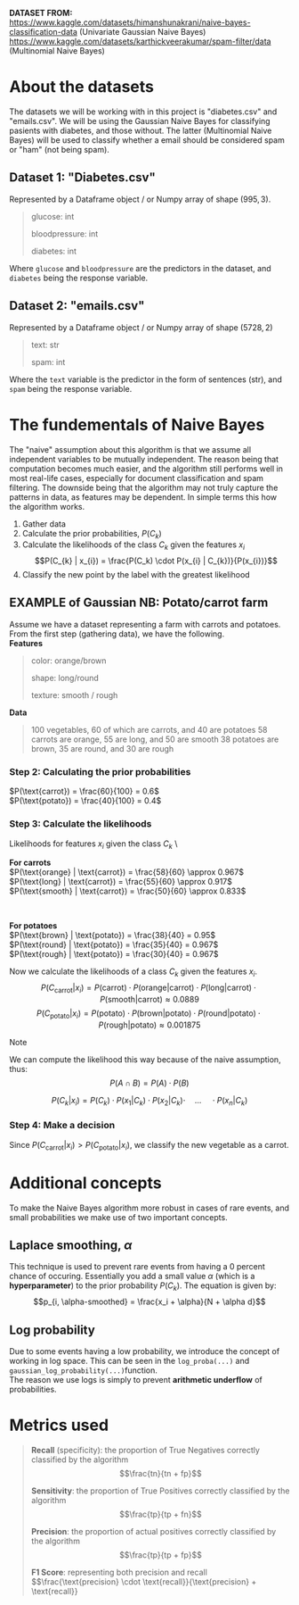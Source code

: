 **DATASET FROM:** \
https://www.kaggle.com/datasets/himanshunakrani/naive-bayes-classification-data (Univariate Gaussian Naive Bayes) \
https://www.kaggle.com/datasets/karthickveerakumar/spam-filter/data (Multinomial Naive Bayes)

# About the datasets
The datasets we will be working with in this project is "diabetes.csv" and "emails.csv". We will be using the Gaussian Naive Bayes for classifying pasients with diabetes, and those without. The latter (Multinomial Naive Bayes) will be used to classify whether a email should be considered spam or "ham" (not being spam). 

## Dataset 1: "Diabetes.csv"
Represented by a Dataframe object / or Numpy array of shape $\left(995, 3\right)$.
> glucose: int
> 
> bloodpressure: int
> 
> diabetes: int

Where `glucose` and `bloodpressure` are the predictors in the dataset, and `diabetes` being the response variable. 

## Dataset 2: "emails.csv"
Represented by a Dataframe object / or Numpy array of shape $\left(5728, 2\right)$
> text: str
> 
> spam: int

Where the `text` variable is the predictor in the form of sentences (str), and `spam` being the response variable.

# The fundementals of Naive Bayes
The "naive" assumption about this algorithm is that we assume all independent variables to be mutually independent. The reason being that computation becomes much easier, and the algorithm still performs well in most real-life cases, especially for document classification and spam filtering. The downside being that the algorithm may not truly capture the patterns in data, as features may be dependent. In simple terms this how the algorithm works.

1. Gather data
2. Calculate the prior probabilities, $P(C_{k})$
3. Calculate the likelihoods of the class $C_k$ given the features $x_i$
$$P(C_{k} | x_{i}) = \frac{P(C_k) \cdot P(x_{i} | C_{k})}{P(x_{i})}$$
4. Classify the new point by the label with the greatest likelihood 


## EXAMPLE of Gaussian NB: Potato/carrot farm
Assume we have a dataset representing a farm with carrots and potatoes. From the first step (gathering data), we have the following. \
**Features**
> color: orange/brown
>
> shape: long/round
>
> texture: smooth / rough

**Data**
> 100 vegetables, 60 of which are carrots, and 40 are potatoes
> 58 carrots are orange, 55 are long, and 50 are smooth
> 38 potatoes are brown, 35 are round, and 30 are rough

### Step 2: Calculating the prior probabilities
$P(\text{carrot}) = \frac{60}{100} = 0.6$ \
$P(\text{potato}) = \frac{40}{100} = 0.4$

### Step 3: Calculate the likelihoods
Likelihoods for features $x_i$ given the class $C_k$ \

**For carrots** \
$P(\text{orange} | \text{carrot}) = \frac{58}{60} \approx 0.967$ \
$P(\text{long} | \text{carrot}) = \frac{55}{60} \approx 0.917$ \
$P(\text{smooth} | \text{carrot}) = \frac{50}{60} \approx 0.833$

&nbsp;

**For potatoes** \
$P(\text{brown} | \text{potato}) = \frac{38}{40} = 0.95$ \
$P(\text{round} | \text{potato}) = \frac{35}{40} = 0.967$ \
$P(\text{rough} | \text{potato}) = \frac{30}{40} = 0.967$ 


Now we calculate the likelihoods of a class $C_k$ given the features $x_i$. \
$$P(C_{\text{carrot}} | x_{i}) = P(\text{carrot}) \cdot P(\text{orange} | \text{carrot}) \cdot P(\text{long} | \text{carrot}) \cdot P(\text{smooth} | \text{carrot}) \approx 0.0889$$
$$P(C_{\text{potato}} | x_{i}) = P(\text{potato}) \cdot P(\text{brown} | \text{potato}) \cdot P(\text{round} | \text{potato}) \cdot P(\text{rough} | \text{potato}) \approx 0.001875$$ 

>[!NOTE]
>We can compute the likelihood this way because of the naive assumption, thus:
>$$P(A \cap B) = P(A) \cdot P(B)$$
>
>$$P(C_{k} | x_{i}) = P(C_{k}) \cdot P(x_{1} | C_{k}) \cdot P(x_{2} | C_{k}) \cdot \quad \dots \quad \cdot P(x_{n} | C_{k})$$

### Step 4: Make a decision
Since $P(C_{\text{carrot}} | x_{i}) > P(C_{\text{potato}} | x_{i})$, we classify the new vegetable as a carrot.


# Additional concepts
To make the Naive Bayes algorithm more robust in cases of rare events, and small probabilities we make use of two important concepts.

## Laplace smoothing, $\alpha$
This technique is used to prevent rare events from having a 0 percent chance of occuring. Essentially you add a small value $\alpha$ (which is a **hyperparameter**) to the prior probability $P(C_{k})$. The equation is given by:
$$p_{i, \alpha-smoothed} = \frac{x_i + \alpha}{N + \alpha d}$$

## Log probability
Due to some events having a low probability, we introduce the concept of working in log space. This can be seen in the `log_proba(...)` and `gaussian_log_probability(...)`function. \
The reason we use logs is simply to prevent **arithmetic underflow** of probabilities. 

# Metrics used 
> **Recall** (specificity): the proportion of True Negatives correctly classified by the algorithm
> $$\frac{tn}{tn + fp}$$
>
> **Sensitivity**: the proportion of True Positives correctly classified by the algorithm
> $$\frac{tp}{tp + fn}$$
>
> **Precision**: the proportion of actual positives correctly classified by the algorithm
> $$\frac{tp}{tp + fp}$$
>
> **F1 Score**: representing both precision and recall
> $$\frac{\text{precision} \cdot \text{recall}}{\text{precision} + \text{recall}}


